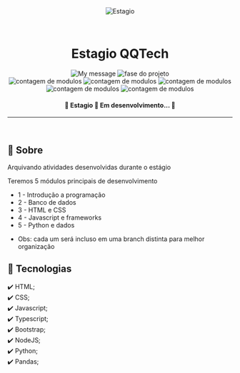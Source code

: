 <div align="center" id="top"> 
  <img src="https://queroquero.hublocal.com.br/ugloavuw/2022/11/logo.png" alt="Estagio" />

  &#xa0;
</div>

<h1 align="center">Estagio QQTech</h1>

<p align="center">
  <img alt="My message" src="https://img.shields.io/badge/em%20uma%20nova%20fase-8A2BE2">
  <img alt="fase do projeto" src="https://img.shields.io/badge/projeto-1_protótipo-d9376e">
<br>
  <img alt="contagem de modulos" src="https://img.shields.io/badge/modulo_1-concluído-green">
  <img alt="contagem de modulos" src="https://img.shields.io/badge/modulo_2-em_progresso-blue">
  <img alt="contagem de modulos" src="https://img.shields.io/badge/modulo_3-não_iniciado-red">
  <img alt="contagem de modulos" src="https://img.shields.io/badge/modulo_4-não_iniciado-red">
  <img alt="contagem de modulos" src="https://img.shields.io/badge/modulo_5-não_iniciado-red">
</p>

<!-- Status -->

<h4 align="center"> 
	🚧  Estagio 🚀 Em desenvolvimento...  🚧
</h4> 

<hr>

<br>

## :dart: Sobre ##

Arquivando atividades desenvolvidas durante o estágio

Teremos 5 módulos principais de desenvolvimento

- 1 - Introdução a programação
- 2 - Banco de dados
- 3 - HTML e CSS
- 4 - Javascript e frameworks
- 5 - Python e dados

* Obs: cada um será incluso em uma branch distinta para melhor organização

## :rocket: Tecnologias ##

:heavy_check_mark: HTML;\
:heavy_check_mark: CSS;\
:heavy_check_mark: Javascript;\
:heavy_check_mark: Typescript;\
:heavy_check_mark: Bootstrap;\
:heavy_check_mark: NodeJS;\
:heavy_check_mark: Python;\
:heavy_check_mark: Pandas;



